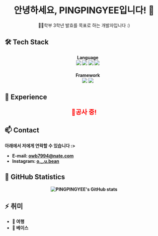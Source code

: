 <h1 align="center">안녕하세요, PINGPINGYEE입니다! 👋</h1>

<p align="center">🧑‍💻학부 3학년 발효를 목표로 하는 개발자입니다 :)</p>

<h2>🛠 Tech Stack</h2>
<ul>
  <h4 align="center"><strong>
    Language
    <br><img src="https://img.shields.io/badge/Javascript-yellow?style=flat&logo=JavaScript&logoColor=white"/>
    <img src="https://img.shields.io/badge/C%20Language-lightgray?style=flat&logo=C&logoColor=white"/>
    <img src="https://img.shields.io/badge/Python-3776AB?style=flat&logo=python&logoColor=white"/>
    <img src="https://img.shields.io/badge/Java-007396?style=flat&logo=Oracle&logoColor=white"/>
    </h4>
  <h4 align="center"><strong>Framework
  <br><img src="https://img.shields.io/badge/React-turquoise?style=flat&logo=React&logoColor=white"/>
  <img src="https://img.shields.io/badge/Android%20Studio-3DDC84?style=flat&logo=androidstudio&logoColor=white"/>
  </h4>
</ul>




<h2>💼 Experience</h2>
<p align=center style="color: red; font-size:20px;">🚧공사 중!</p>


<h2>📫 Contact</h2>
<p>아래에서 저에게 연락할 수 있습니다 :></p>
<ul>
  <li><strong>E-mail:</strong> <a href="mailto:owb7994@nate.com">owb7994@nate.com</a></li>
  <li><strong>Instagram:</strong> <a href="https://www.instagram.com/o._.u.bean/">o._.u.bean</a></li>
</ul>

<h2>🌟 GitHub Statistics</h2>
<p align="center">
  <img src="https://github-readme-stats.vercel.app/api?username=PINGPINGYEE&show_icons=true&theme=radical" alt="PINGPINGYEE's GitHub stats">
</p>

<h2>⚡ 취미</h2>
<ul>
  <li>🧭 여행</li>
  <li>🎸 베이스</li>
</ul>

